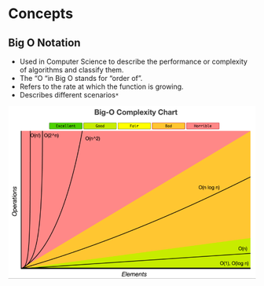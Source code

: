 # Concepts

## Big O Notation

* Used in Computer Science to describe the performance or complexity of algorithms and classify them.
* The “O “in Big O stands for “order of”.
* Refers to the rate at which the function is growing.
* Describes different scenarios`*`

<img src='./assets/big-o-complexity-chart.png' />
